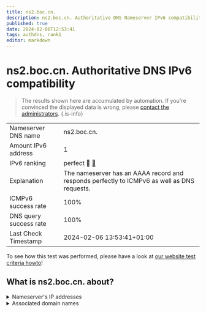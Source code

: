 ```yaml
---
title: ns2.boc.cn.
description: ns2.boc.cn. Authoritative DNS Nameserver IPv6 compatibility
published: true
date: 2024-02-06T12:53:41
tags: authdns, rank1
editor: markdown
---
```


# ns2.boc.cn. Authoritative DNS IPv6 compatibility

> The results shown here are accumulated by automation. If you're convinced the displayed data is wrong, please [contact the administrators](/howto/chat). 
{.is-info}




|   |   |
| - | - |
| Nameserver DNS name | ns2.boc.cn.
| Amount IPv6 address | 1
| IPv6 ranking | perfect :1st_place_medal: [🔗](/howto/ranking) |
| Explanation | The nameserver has an AAAA record and responds perfectly to ICMPv6 as well as DNS requests. |
| ICMPv6 success rate | 100%|
| DNS query success rate | 100% |
| Last Check Timestamp | 2024-02-06 13:53:41+01:00 |

To see how this test was performed, please have a look at [our website test criteria howto](/howto/testcriteria/authdns)!


## What is ns2.boc.cn. about?




<details>
<summary>Nameserver's IP addresses</summary>

2408:8644:620:100:f000::3

</details>



<details>
<summary>Associated domain names</summary>

www.boc.cn

</details>
